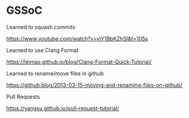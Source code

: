 # GSSoC

Learned to squash commits

https://www.youtube.com/watch?v=viY1BbKZhSI&t=105s

Learned to use Clang Format 

https://leimao.github.io/blog/Clang-Format-Quick-Tutorial/

Learned to rename/move files in github

https://github.blog/2013-03-15-moving-and-renaming-files-on-github/

Pull Requests

https://yangsu.github.io/pull-request-tutorial/


